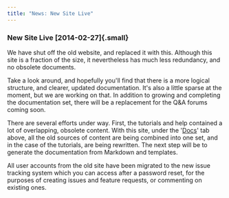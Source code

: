 ```yaml
---
title: "News: New Site Live"
---
```


### New Site Live [2014-02-27]{.small}

We have shut off the old website, and replaced it with this. Although this site
is a fraction of the size, it nevertheless has much less redundancy, and no
obsolete documents.

Take a look around, and hopefully you\'ll find that there is a more logical
structure, and clearer, updated documentation. It\'s also a little sparse at the
moment, but we are working on that. In addition to growing and completing the
documentation set, there will be a replacement for the Q&A forums coming soon.

There are several efforts under way. First, the tutorials and help contained a
lot of overlapping, obsolete content. With this site, under the
\'[Docs](/docs/)\' tab above, all the old sources of content are being combined
into one set, and in the case of the tutorials, are being rewritten. The next
step will be to generate the documentation from Markdown and templates.

All user accounts from the old site have been migrated to the new issue tracking
system which you can access after a password reset, for the purposes of creating
issues and feature requests, or commenting on existing ones.
